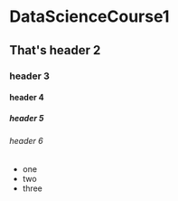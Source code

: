 # DataScienceCourse1
## That's header 2
### header 3
#### header 4
##### header 5
###### header 6
* one
* two
* three
